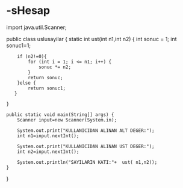 # -sHesap
import java.util.Scanner;


public class uslusayilar {
    static  int ust(int n1,int n2) {
        int sonuc = 1;
        int sonuc1=1;
        
        if (n2!=0){
            for (int i = 1; i <= n1; i++) {
                sonuc *= n2;
            }
            return sonuc;
        }else {
            return sonuc1;
       }
       
    }
    
    public static void main(String[] args) {
        Scanner input=new Scanner(System.in);
       
        System.out.print("KULLANICIDAN ALINAN ALT DEGER:");
        int n1=input.nextInt();
        
        System.out.print("KULLANICIDAN ALINAN UST DEGER:");
        int n2=input.nextInt();

        System.out.println("SAYILARIN KATI:"+  ust( n1,n2));
    }
}
